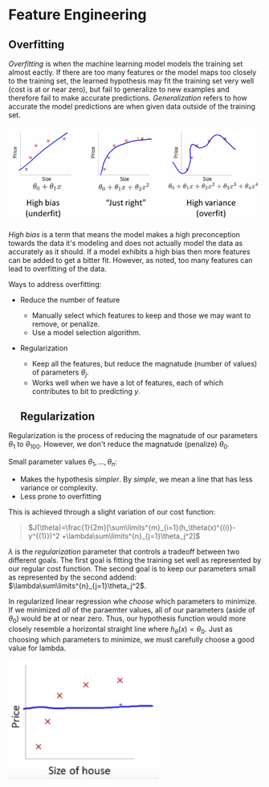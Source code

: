 # Feature Engineering

## Overfitting

*Overfitting* is when the machine learning model models the training set almost eactly. If there are too many features or the model maps too closely to the training set, the learned hypothesis may fit the training set very well (cost is at or near zero), but fail to generalize to new examples and therefore fail to make accurate predictions. *Generalization* refers to how accurate the model predictions are when given data outside of the training set.

![Binary vs. Multiclass](../images/underfit_right_overfit.png)

*High bias* is a term that means the model makes a high preconception towards the data it's modeling and does not actually model the data as accurately as it should. If a model exhibits a high bias then more features can be added to get a bitter fit. However, as noted, too many features can lead to overfitting of the data.

Ways to address overfitting:

* Reduce the number of feature

  * Manually select which features to keep and those we may want to remove, or penalize.
  * Use a model selection algorithm.

* Regularization

  * Keep all the features, but reduce the magnatude (number of values) of parameters $\theta_j$.
  * Works well when we have a lot of features, each of which contributes to bit to predicting $y$.

  ## Regularization

Regularization is the process of reducing the magnatude of our parameters $\theta_1$ to $\theta_{100}$. However, we don't reduce the magnatude (penalize) $\theta_0$.

Small parameter values $\theta_1,...,\theta_n$:

* Makes the hypothesis *simpler*. By *simple*, we mean a line that has less variance or complexity.
* Less prone to overfitting

This is achieved through a slight variation of our cost function:

> $J(\theta)=\frac{1}{2m}[\sum\limits^{m}_{i=1}(h_\theta(x)^{(i)}-y^{(1)})^2 +\lambda\sum\limits^{n}_{j=1}\theta_j^2]$

$\lambda$ is the *regularization* parameter that controls a tradeoff between two different goals. The first goal is fitting the training set well as represented by our regular cost function. The second goal is to keep our parameters small as represented by the second addend: $\lambda\sum\limits^{n}_{j=1}\theta_j^2$.

In regularized linear regression whe *choose* which parameters to minimize. If we minimized *all* of the paraemter values, all of our parameters (aside of $\theta_0$) would be at or near zero. Thus, our hypothesis function would more closely resemble a horizontal straight line where $h_\theta(x)=\theta_0$. Just as choosing which parameters to minimize, we must carefully choose a good value for lambda.

![Binary vs. Multiclass](../images/regularization_under_fit.png)